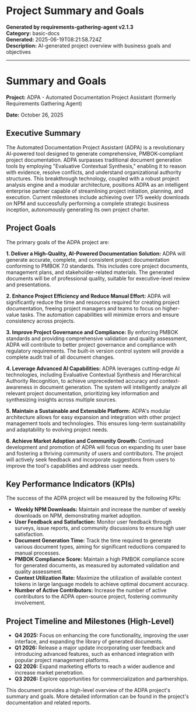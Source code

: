 # Project Summary and Goals

**Generated by requirements-gathering-agent v2.1.3**  
**Category:** basic-docs  
**Generated:** 2025-06-19T08:21:58.724Z  
**Description:** AI-generated project overview with business goals and objectives

---

# Summary and Goals

**Project:** ADPA - Automated Documentation Project Assistant (formerly Requirements Gathering Agent)

**Date:** October 26, 2025


## Executive Summary

The Automated Documentation Project Assistant (ADPA) is a revolutionary AI-powered tool designed to generate comprehensive, PMBOK-compliant project documentation.  ADPA surpasses traditional document generation tools by employing "Evaluative Contextual Synthesis," enabling it to reason with evidence, resolve conflicts, and understand organizational authority structures.  This breakthrough technology, coupled with a robust project analysis engine and a modular architecture, positions ADPA as an intelligent enterprise partner capable of streamlining project initiation, planning, and execution.  Current milestones include achieving over 175 weekly downloads on NPM and successfully performing a complete strategic business inception, autonomously generating its own project charter.


## Project Goals

The primary goals of the ADPA project are:

**1. Deliver a High-Quality, AI-Powered Documentation Solution:**  ADPA will generate accurate, complete, and consistent project documentation conforming to PMBOK 7.0 standards.  This includes core project documents, management plans, and stakeholder-related materials.  The generated documents will be of professional quality, suitable for executive-level review and presentations.

**2. Enhance Project Efficiency and Reduce Manual Effort:** ADPA will significantly reduce the time and resources required for creating project documentation, freeing project managers and teams to focus on higher-value tasks.  The automation capabilities will minimize errors and ensure consistency across projects.

**3. Improve Project Governance and Compliance:**  By enforcing PMBOK standards and providing comprehensive validation and quality assessment, ADPA will contribute to better project governance and compliance with regulatory requirements.  The built-in version control system will provide a complete audit trail of all document changes.

**4. Leverage Advanced AI Capabilities:** ADPA leverages cutting-edge AI technologies, including Evaluative Contextual Synthesis and Hierarchical Authority Recognition, to achieve unprecedented accuracy and context-awareness in document generation.  The system will intelligently analyze all relevant project documentation, prioritizing key information and synthesizing insights across multiple sources.

**5. Maintain a Sustainable and Extensible Platform:** ADPA's modular architecture allows for easy expansion and integration with other project management tools and technologies. This ensures long-term sustainability and adaptability to evolving project needs.

**6. Achieve Market Adoption and Community Growth:** Continued development and promotion of ADPA will focus on expanding its user base and fostering a thriving community of users and contributors.  The project will actively seek feedback and incorporate suggestions from users to improve the tool's capabilities and address user needs.


## Key Performance Indicators (KPIs)

The success of the ADPA project will be measured by the following KPIs:

* **Weekly NPM Downloads:**  Maintain and increase the number of weekly downloads on NPM, demonstrating market adoption.
* **User Feedback and Satisfaction:**  Monitor user feedback through surveys, issue reports, and community discussions to ensure high user satisfaction.
* **Document Generation Time:**  Track the time required to generate various document types, aiming for significant reductions compared to manual processes.
* **PMBOK Compliance Score:**  Maintain a high PMBOK compliance score for generated documents, as measured by automated validation and quality assessment.
* **Context Utilization Rate:**  Maximize the utilization of available context tokens in large language models to achieve optimal document accuracy.
* **Number of Active Contributors:**  Increase the number of active contributors to the ADPA open-source project, fostering community involvement.


## Project Timeline and Milestones (High-Level)

* **Q4 2025:**  Focus on enhancing the core functionality, improving the user interface, and expanding the library of generated documents.
* **Q1 2026:**  Release a major update incorporating user feedback and introducing advanced features, such as enhanced integration with popular project management platforms.
* **Q2 2026:**  Expand marketing efforts to reach a wider audience and increase market penetration.
* **Q3 2026:**  Explore opportunities for commercialization and partnerships.


This document provides a high-level overview of the ADPA project's summary and goals.  More detailed information can be found in the project's documentation and related reports.
